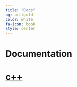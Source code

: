 ```yaml
---
title: "Docs"
bg: pittgold
color: white
fa-icon: book
style: center
---
```


# Documentation

# [c++](cxx)